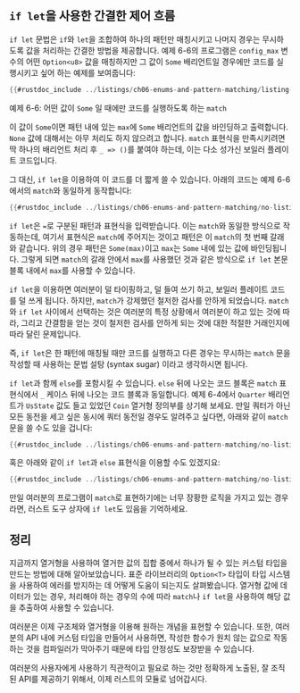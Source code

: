 ## `if let`을 사용한 간결한 제어 흐름

`if let` 문법은 `if`와 `let`을 조합하여 하나의 패턴만 매칭시키고
나머지 경우는 무시하도록 값을 처리하는 간결한 방법을 제공합니다.
예제 6-6의 프로그램은 `config_max` 변수의 어떤 `Option<u8>`
값을 매칭하지만 그 값이 `Some` 배리언트일 경우에만 코드를 실행시키고
싶어 하는 예제를 보여줍니다:

```rust
{{#rustdoc_include ../listings/ch06-enums-and-pattern-matching/listing-06-06/src/main.rs:here}}
```

<span class="caption">예제 6-6: 어떤 값이 `Some` 일 때에만 코드를 실행하도록
하는 `match`</span>

이 값이 `Some`이면 패턴 내에 있는 `max`에 `Some` 배리언트의 값을
바인딩하고 출력합니다. `None` 값에 대해서는 아무 처리도 하지 않으려고
합니다. `match` 표현식을 만족시키려면 딱 하나의 배리언트 처리 후
`_ => ()`를 붙여야 하는데, 이는 다소 성가신 보일러 플레이트
코드입니다.

그 대신, `if let`을 이용하여 이 코드를 더 짧게 쓸 수 있습니다. 아래의 코드는
예제 6-6에서의 `match`와 동일하게 동작합니다:

```rust
{{#rustdoc_include ../listings/ch06-enums-and-pattern-matching/no-listing-12-if-let/src/main.rs:here}}
```

`if let`은 `=`로 구분된 패턴과 표현식을 입력받습니다. 이는
`match`와 동일한 방식으로 작동하는데, 여기서 표현식은 `match`에
주어지는 것이고 패턴은 이 `match`의 첫 번째 갈래와 같습니다.
위의 경우 패턴은 `Some(max)`이고 `max`는 `Some` 내에 있는
값에 바인딩됩니다. 그렇게 되면 `match`의 갈래 안에서 `max`를
사용했던 것과 같은 방식으로 `if let` 본문 블록 내에서 `max`를
사용할 수 있습니다.

`if let`을 이용하면 여러분이 덜 타이핑하고, 덜 들여 쓰기 하고, 보일러
플레이트 코드를 덜 쓰게 됩니다. 하지만, `match`가 강제했던 철저한
검사를 안하게 되었습니다. `match`와 `if let` 사이에서 선택하는 것은
여러분의 특정 상황에서 여러분이 하고 있는 것에 따라, 그리고 간결함을 얻는
것이 철저한 검사를 안하게 되는 것에 대한 적절한 거래인지에 따라 달린 문제입니다.

즉, `if let`은 한 패턴에 매칭될 때만 코드를 실행하고 다른 경우는 무시하는
`match` 문을 작성할 때 사용하는 문법 설탕 (syntax sugar) 이라고 생각하시면 됩니다.

`if let`과 함께 `else`를 포함시킬 수 있습니다. `else` 뒤에 나오는
코드 블록은 `match` 표현식에서 `_` 케이스 뒤에 나오는 코드 블록과
동일합니다. 예제 6-4에서 `Quarter` 배리언트가 `UsState` 값도 들고
있었던 `Coin` 열거형 정의부를 상기해 보세요.
만일 쿼터가 아닌 모든 동전을 세고 싶은 동시에 쿼터 동전일
경우도 알려주고 싶다면, 아래와 같이 `match`문을 쓸 수도 있을
겁니다:

```rust
{{#rustdoc_include ../listings/ch06-enums-and-pattern-matching/no-listing-13-count-and-announce-match/src/main.rs:here}}
```

혹은 아래와 같이 `if let`과 `else` 표현식을 이용할 수도 있겠지요:

```rust
{{#rustdoc_include ../listings/ch06-enums-and-pattern-matching/no-listing-14-count-and-announce-if-let-else/src/main.rs:here}}
```

만일 여러분의 프로그램이 `match`로 표현하기에는 너무 장황한 로직을 가지고 있는 경우라면,
러스트 도구 상자에 `if let`도 있음을 기억하세요.

## 정리

지금까지 열거형을 사용하여 열거한 값의 집합 중에서 하나가 될 수 있는 커스텀 타입을
만드는 방법에 대해 알아보았습니다. 표준 라이브러리의 `Option<T>` 타입이 타입
시스템을 사용하여 에러를 방지하는 데 어떻게 도움이 되는지도 살펴봤습니다.
열거형 값에 데이터가 있는 경우, 처리해야 하는 경우의 수에 따라 `match`나
`if let`을 사용하여 해당 값을 추출하여 사용할 수 있습니다.

여러분은 이제 구조체와 열거형을 이용해 원하는 개념을 표현할 수 있습니다.
또한, 여러분의 API 내에 커스텀 타입을 만들어서 사용하면, 작성한 함수가
원치 않는 값으로 작동하는 것을 컴파일러가 막아주기 때문에 타입 안정성도
보장받을 수 있습니다.

여러분의 사용자에게 사용하기 직관적이고 필요로 하는 것만 정확하게
노출된, 잘 조직된 API를 제공하기 위해서, 이제 러스트의 모듈로
넘어갑시다.

